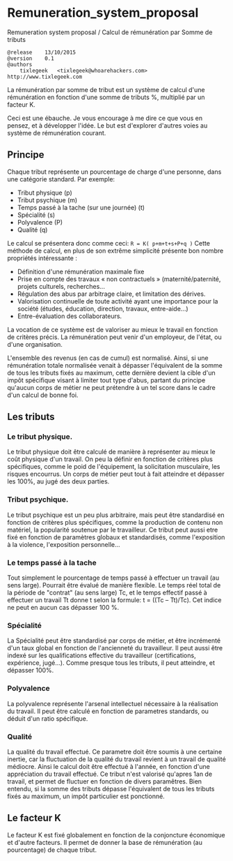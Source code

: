 # Remuneration_system_proposal
Remuneration system proposal / Calcul de rémunération par Somme de tributs 



```
@release	13/10/2015
@version	0.1
@authors
	tixlegeek 	<tixlegeek@whoarehackers.com>	http://www.tixlegeek.com

```



La rémunération par somme de tribut est un système de calcul d'une rémunération en fonction d'une somme de tributs %, multiplié par un facteur K.

Ceci est une ébauche. Je vous encourage à me dire ce que vous en pensez, et à développer l'idée. Le but est d'explorer d'autres voies au système de rémunération courant.
## Principe
Chaque tribut représente un pourcentage de charge d'une personne, dans une catégorie standard. Par exemple:

* Tribut physique (p)
* Tribut psychique (m)
* Temps passé à la tache (sur une journée) (t)
* Spécialité (s)
* Polyvalence (P)
* Qualité (q)

Le calcul se présentera donc comme ceci:
```R = K( p+m+t+s+P+q )```
Cette méthode de calcul, en plus de son extrême simplicité présente bon nombre propriétés intéressante :

* Définition d'une rémunération maximale fixe
* Prise en compte des travaux « non contractuels » (maternité/paternité, projets culturels, recherches...
* Régulation des abus par arbitrage claire, et limitation des dérives.
* Valorisation continuelle de toute activité ayant une importance pour la société (études, éducation, direction, travaux, entre-aide...)
* Entre-évaluation des collaborateurs.

La vocation de ce système est de valoriser au mieux le travail en fonction de critères précis. La rémunération peut venir d'un employeur, de l'état, ou d'une organisation.

L'ensemble des revenus (en cas de cumul) est normalisé. Ainsi, si une rémunération totale normalisée venait à dépasser l'équivalent de la somme de tous les tributs fixés au maximum, cette dernière devient la cible d'un impôt spécifique visant à limiter tout type d'abus, partant du principe qu'aucun corps de métier ne peut prétendre à un tel score dans le cadre d'un calcul de bonne foi.

## Les tributs
### Le tribut physique.
Le tribut physique doit être calculé de manière à représenter au mieux le coût physique d'un travail. On peu la définir en fonction de critères plus spécifiques, comme le poid de l'équipement, la solicitation musculaire, les risques encourrus. Un corps de métier peut tout à fait atteindre et dépasser les 100%, au jugé des deux parties.

### Tribut psychique.
Le tribut psychique est un peu plus arbitraire, mais peut être standardisé en fonction de critères plus spécifiques, comme la production de contenu non matériel, la popularité soutenue par le travailleur. Ce tribut peut aussi etre fixé en fonction de paramètres globaux et standardisés, comme l'exposition à la violence, l'exposition personnelle...

### Le temps passé à la tache

Tout simplement le pourcentage de temps passé à effectuer un travail (au sens large). Pourrait être évalué de manière flexible. Le temps réel total de la période de "contrat" (au sens large) Tc, et le temps effectif passé à effectuer un travail Tt donne t selon la formule: t = ((Tc – Tt)/Tc). Cet indice ne peut en aucun cas dépasser 100 %.

### Spécialité

La Spécialité peut être standardisé par corps de métier, et être incrémenté d'un taux global en fonction de l'ancienneté du travailleur. Il peut aussi être indexé sur les qualifications effective du travailleur (certifications, expérience, jugé...). Comme presque tous les tributs, il peut atteindre, et dépasser 100%.

### Polyvalence

La polyvalence représente l'arsenal intellectuel nécessaire à la réalisation du travail. Il peut être calculé en fonction de parametres standards, ou déduit d'un ratio spécifique.

### Qualité

La qualité du travail effectué. Ce parametre doit être soumis à une certaine inertie, car la fluctuation de la qualité du travail revient à un travail de qualité médiocre. Ainsi le calcul doit être effectué à l'année, en fonction d'une appréciation du travail effectué. Ce tribut n'est valorisé qu'apres 1an de travail, et permet de fluctuer en fonction de divers paramêtres. 
Bien entendu, si la somme des tributs dépasse l'équivalent de tous les tributs fixés au maximum, un impôt particulier est ponctionné.

## Le facteur K
Le facteur K est fixé globalement en fonction de la conjoncture économique et d'autre facteurs. Il permet de donner la base de rémunération (au pourcentage) de chaque tribut.
